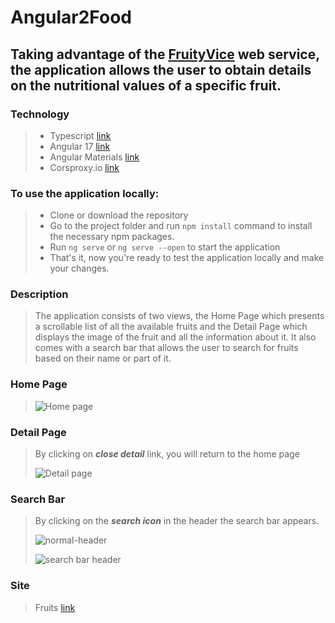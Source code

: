 # Angular2Food
## Taking advantage of the [FruityVice](https://www.fruityvice.com/) web service, the application allows the user to obtain details on the nutritional values of a specific fruit.

### Technology
> - Typescript [link](https://www.typescriptlang.org/it/tsconfig)
> - Angular 17 [link](https://angular.io/)
> - Angular Materials [link](https://material.angular.io/)
> - Corsproxy.io [link](https://corsproxy.io)

### To use the application locally:
>
> - Clone or download the repository
> - Go to the project folder and run `npm install` command to install the necessary npm packages.
> - Run `ng serve` or `ng serve --open` to start the application
> - That's it, now you're ready to test the application locally and make your changes.

### Description
> The application consists of two views, the Home Page which presents a scrollable list of all the available fruits and the Detail Page which displays the image of the fruit and all the information about it.
> It also comes with a search bar that allows the user to search for fruits based on their name or part of it.

### Home Page
>
> ![Home page](https://i.ibb.co/8DGrvjh/fruits-start.png)

### Detail Page
> By clicking on ***close detail*** link, you will return to the home page
> 
> ![Detail page](https://i.ibb.co/N3y6p2Y/detail-page.png)

### Search Bar
> By clicking on the ***search icon*** in the header the search bar appears.
> 
> ![normal-header](https://i.ibb.co/5h2swHN/normal-header.png)
> 
> ![search bar header](https://i.ibb.co/qMz12Nq/search-bar-header.png)

### Site
> Fruits [link](https://angular-2-food.firebaseapp.com/)
